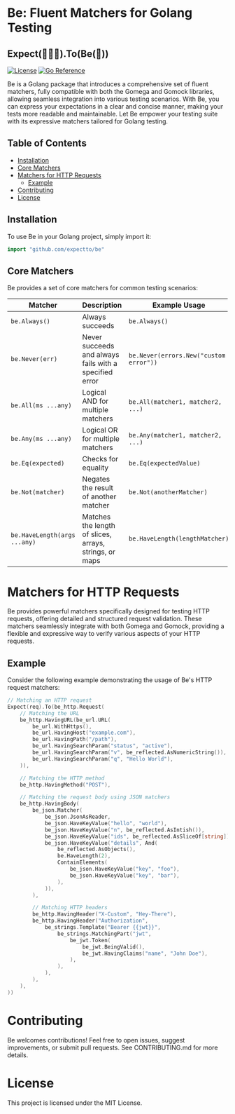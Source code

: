 # Be: Fluent Matchers for Golang Testing

## Expect(👨🏼‍💻).To(Be(🚀))

[![License](https://img.shields.io/badge/license-MIT-blue.svg)](https://github.com/expectto/be/blob/main/LICENSE)
[![Go Reference](https://pkg.go.dev/badge/github.com/expectto/be.svg)](https://pkg.go.dev/github.com/expectto/be)

Be is a Golang package that introduces a comprehensive set of fluent matchers, fully compatible with both the Gomega and
Gomock libraries, allowing seamless integration into various testing scenarios. With Be, you can express your
expectations in a clear and concise manner, making your tests more readable and maintainable. Let Be empower your
testing suite with its expressive matchers tailored for Golang testing.

## Table of Contents

- [Installation](#installation)
- [Core Matchers](#core-matchers)
- [Matchers for HTTP Requests](#matchers-for-http-requests)
    - [Example](#example)
- [Contributing](#contributing)
- [License](#license)

## Installation

To use Be in your Golang project, simply import it:

```go
import "github.com/expectto/be"
```

## Core Matchers

Be provides a set of core matchers for common testing scenarios:

| Matcher                      | Description                                            | Example Usage                          |
|------------------------------|--------------------------------------------------------|----------------------------------------|
| `be.Always()`                | Always succeeds                                        | `be.Always()`                          |
| `be.Never(err)`              | Never succeeds and always fails with a specified error | `be.Never(errors.New("custom error"))` |
| `be.All(ms ...any)`          | Logical AND for multiple matchers                      | `be.All(matcher1, matcher2, ...)`      |
| `be.Any(ms ...any)`          | Logical OR for multiple matchers                       | `be.Any(matcher1, matcher2, ...)`      |
| `be.Eq(expected)`            | Checks for equality                                    | `be.Eq(expectedValue)`                 |
| `be.Not(matcher)`            | Negates the result of another matcher                  | `be.Not(anotherMatcher)`               |
| `be.HaveLength(args ...any)` | Matches the length of slices, arrays, strings, or maps | `be.HaveLength(lengthMatcher)`         |


# Matchers for HTTP Requests

Be provides powerful matchers specifically designed for testing HTTP requests, offering detailed and structured request validation. These matchers seamlessly integrate with both Gomega and Gomock, providing a flexible and expressive way to verify various aspects of your HTTP requests.

## Example

Consider the following example demonstrating the usage of Be's HTTP request matchers:

```go
// Matching an HTTP request
Expect(req).To(be_http.Request(
    // Matching the URL
    be_http.HavingURL(be_url.URL(
        be_url.WithHttps(),
        be_url.HavingHost("example.com"),
        be_url.HavingPath("/path"),
        be_url.HavingSearchParam("status", "active"),
        be_url.HavingSearchParam("v", be_reflected.AsNumericString()),
        be_url.HavingSearchParam("q", "Hello World"),
    )),

    // Matching the HTTP method
    be_http.HavingMethod("POST"),

    // Matching the request body using JSON matchers
    be_http.HavingBody(
        be_json.Matcher(
            be_json.JsonAsReader,
            be_json.HaveKeyValue("hello", "world"),
            be_json.HaveKeyValue("n", be_reflected.AsIntish()),
            be_json.HaveKeyValue("ids", be_reflected.AsSliceOf[string]),
            be_json.HaveKeyValue("details", And(
                be_reflected.AsObjects(),
                be.HaveLength(2),
                ContainElements(
                    be_json.HaveKeyValue("key", "foo"),
                    be_json.HaveKeyValue("key", "bar"),
                ),
            )),
        ),

        // Matching HTTP headers
        be_http.HavingHeader("X-Custom", "Hey-There"),
        be_http.HavingHeader("Authorization",
            be_strings.Template("Bearer {{jwt}}",
                be_strings.MatchingPart("jwt",
                    be_jwt.Token(
                        be_jwt.BeingValid(),
                        be_jwt.HavingClaims("name", "John Doe"),
                    ),
                ),
            ),
        ),
    ),
))
```

# Contributing
Be welcomes contributions! Feel free to open issues, suggest improvements, or submit pull requests. See CONTRIBUTING.md for more details.

# License
This project is licensed under the MIT License.